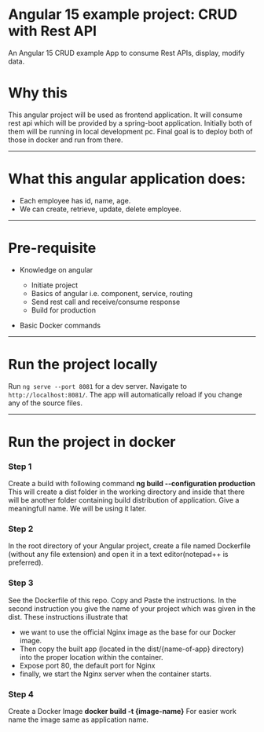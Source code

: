 # Angular 15 example project: CRUD with Rest API

An Angular 15 CRUD example App to consume Rest APIs, display, modify data.

# Why this
This angular project will be used as frontend application. It will consume rest api which will be provided by a spring-boot application. Initially both of them will be running in local development pc. Final goal is to deploy both of those in docker and run from there.  

- - - -
# What this angular application does:
- Each employee has id, name, age.
- We can create, retrieve, update, delete employee.

- - - -
# Pre-requisite
- Knowledge on angular
  - Initiate project
  - Basics of angular i.e. component, service, routing
  - Send rest call and receive/consume response
  - Build for production
    
- Basic Docker commands
  
- - - - 
# Run the project locally
Run `ng serve --port 8081` for a dev server. Navigate to `http://localhost:8081/`. The app will automatically reload if you change any of the source files.

- - - -
# Run the project in docker
### Step 1
   Create a build with following command
     **ng build --configuration production**
  This will create a dist folder in the working directory and inside that there will be another folder containing build distribution of application. Give a 
meaningfull name. We will be using it later. 
  
### Step 2
  In the root directory of your Angular project, create a file named Dockerfile (without any file extension) and open it in a text editor(notepad++ is preferred).

### Step 3
  See the Dockerfile of this repo. Copy and Paste the instructions. In the second instruction you give the name of your project which was given in the dist.
  These instructions illustrate that 
  - we want to use the official Nginx image as the base for our Docker image.
  - Then copy the built app (located in the dist/{name-of-app} directory) into the proper location within the container.
  - Expose port 80, the default port for Nginx
  - finally, we start the Nginx server when the container starts.

### Step 4
  Create a Docker Image
   **docker build -t {image-name}** 
  For easier work name the image same as application name.

  

 


